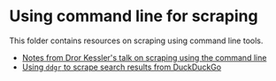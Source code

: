 # Using command line for scraping

This folder contains resources on scraping using command line tools. 

* [Notes from Dror Kessler's talk on scraping using the command line](https://github.com/paulbradshaw/commandline/blob/master/scraping/drornotes.md)
* [Using `ddgr` to scrape search results from DuckDuckGo](https://github.com/paulbradshaw/commandline/blob/master/scraping/duckduckgoscraper.md)
